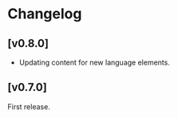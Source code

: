 
# Changelog

## [v0.8.0]

- Updating content for new language elements.

## [v0.7.0]

First release.

